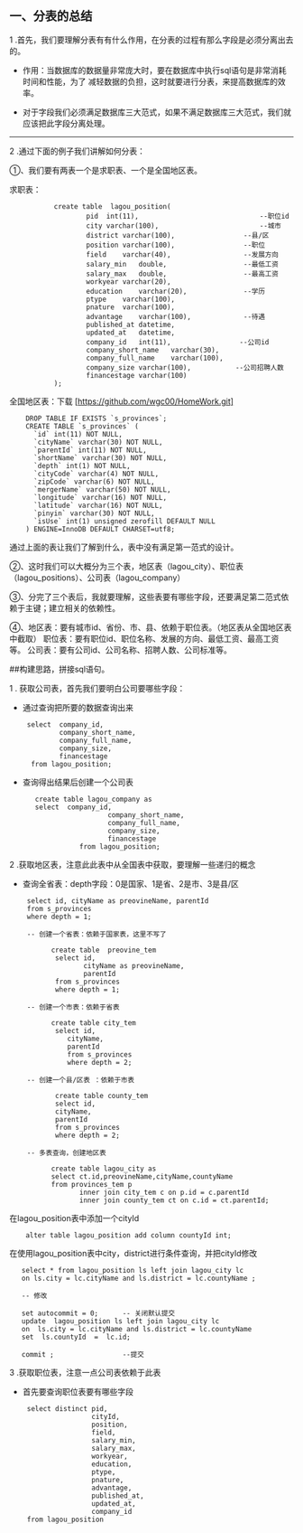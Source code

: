 ## 一、分表的总结

   1 .首先，我们要理解分表有有什么作用，在分表的过程有那么字段是必须分离出去的。
   
   - 作用：当数据库的数据量非常庞大时，要在数据库中执行sql语句是非常消耗时间和性能，为了
   减轻数据的负担，这时就要进行分表，来提高数据库的效率。
     
   - 对于字段我们必须满足数据库三大范式，如果不满足数据库三大范式，我们就应该把此字段分离处理。
  
---
   
   2 .通过下面的例子我们讲解如何分表：
    
   ①、我们要有两表一个是求职表、一个是全国地区表。
   
   求职表：
   
               create table  lagou_position(
                       pid	int(11),                              --职位id
                       city	varchar(100),                         --城市
                       district	varchar(100),                 --县/区
                       position	varchar(100),                 --职位
                       field	varchar(40),                  --发展方向
                       salary_min	double,                   --最低工资
                       salary_max	double,                   --最高工资
                       workyear	varchar(20),            
                       education	varchar(20),              --学历
                       ptype	varchar(100),
                       pnature	varchar(100),
                       advantage	varchar(100),             --待遇
                       published_at	datetime,
                       updated_at	datetime,
                       company_id	int(11),                 --公司id
                       company_short_name	varchar(30),
                       company_full_name	varchar(100),
                       company_size	varchar(100),           --公司招聘人数
                       financestage	varchar(100)
               );
    
    
   全国地区表：下载 [https://github.com/wgc00/HomeWork.git]
        
        DROP TABLE IF EXISTS `s_provinces`;
        CREATE TABLE `s_provinces` (
          `id` int(11) NOT NULL,
          `cityName` varchar(30) NOT NULL,
          `parentId` int(11) NOT NULL,
          `shortName` varchar(30) NOT NULL,
          `depth` int(1) NOT NULL,
          `cityCode` varchar(4) NOT NULL,
          `zipCode` varchar(6) NOT NULL,
          `mergerName` varchar(50) NOT NULL,
          `longitude` varchar(16) NOT NULL,
          `latitude` varchar(16) NOT NULL,
          `pinyin` varchar(30) NOT NULL,
          `isUse` int(1) unsigned zerofill DEFAULT NULL
        ) ENGINE=InnoDB DEFAULT CHARSET=utf8;
   
                
    
   通过上面的表让我们了解到什么，表中没有满足第一范式的设计。
   
   
   
   ②、这时我们可以大概分为三个表，地区表（lagou_city）、职位表（lagou_positions）、公司表（lagou_company）
   
   ③、分完了三个表后，我就要理解，这些表要有哪些字段，还要满足第二范式依赖于主键；建立相关的依赖性。
   
   ④、地区表：要有城市id、省份、市、县、依赖于职位表。（地区表从全国地区表中截取）
      职位表：要有职位id、职位名称、发展的方向、最低工资、最高工资等。
      公司表：要有公司id、公司名称、招聘人数、公司标准等。
      
   
##构建思路，拼接sql语句。
     
   1 . 获取公司表，首先我们要明白公司要哪些字段：
   
   - 通过查询把所要的数据查询出来
    
          select  company_id, 
                  company_short_name, 
                  company_full_name, 
                  company_size, 
                  financestage
           from lagou_position;
   
   - 查询得出结果后创建一个公司表
   
            create table lagou_company as
            select  company_id, 
                              company_short_name, 
                              company_full_name, 
                              company_size, 
                              financestage
                       from lagou_position;
                       
                       
   2 .获取地区表，注意此此表中从全国表中获取，要理解一些递归的概念
           
   - 查询全省表：depth字段：0是国家、1是省、2是市、3是县/区
        
          select id, cityName as preovineName, parentId
          from s_provinces
          where depth = 1;  
          
          -- 创建一个省表：依赖于国家表，这里不写了
            
                create table  preovine_tem 
                 select id, 
                        cityName as preovineName, 
                        parentId
                 from s_provinces
                 where depth = 1;    
                  
          -- 创建一个市表：依赖于省表
                
                create table city_tem 
                 select id, 
                    cityName, 
                    parentId
                    from s_provinces
                    where depth = 2;
                    
          -- 创建一个县/区表 ：依赖于市表    
                 
                 create table county_tem 
                 select id, 
                 cityName, 
                 parentId
                 from s_provinces
                 where depth = 2;
                 
          -- 多表查询，创建地区表
          
                create table lagou_city as
                select ct.id,preovineName,cityName,countyName
                from provinces_tem p
                       inner join city_tem c on p.id = c.parentId
                       inner join county_tem ct on c.id = ct.parentId;
                
   
   在lagou_position表中添加一个cityId
   
        alter table lagou_position add column countyId int;
    
   在使用lagou_position表中city，district进行条件查询，并把cityId修改
   
       select * from lagou_position ls left join lagou_city lc
       on ls.city = lc.cityName and ls.district = lc.countyName ; 
       
       -- 修改
       
       set autocommit = 0;      -- 关闭默认提交
       update  lagou_position ls left join lagou_city lc
	   on  ls.city = lc.cityName and ls.district = lc.countyName 
	   set  ls.countyId  =  lc.id;
    
       commit ;                 --提交
                           
   
   3 .获取职位表，注意一点公司表依赖于此表
   
   - 首先要查询职位表要有哪些字段     
   
          select distinct pid,
                          cityId,
                          position,
                          field,
                          salary_min,
                          salary_max,
                          workyear,
                          education,
                          ptype,
                          pnature,
                          advantage,
                          published_at,
                          updated_at,
                          company_id
          from lagou_position
        
        
      
     
      
      
      
   
   
        
   
   
   
